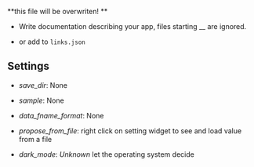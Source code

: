 **this file will be overwriten! **

 - Write documentation describing your app, files starting __ are ignored.

 - or add to `links.json`

## Settings

 - *save_dir*: None

 - *sample*: None

 - *data_fname_format*: None

 - *propose_from_file*: right click on setting widget to see and load value from a file

 - *dark_mode*: <i>Unknown</i> let the operating system decide


<!-- Auto-update: 2025-10-15T13:20:17.481063 -->
